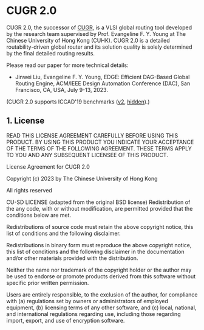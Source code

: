 CUGR 2.0
======================================
CUGR 2.0, the successor of [CUGR](https://github.com/cuhk-eda/cu-gr), is a VLSI global routing tool developed by the research team supervised by Prof. Evangeline F. Y. Young at The Chinese University of Hong Kong (CUHK).
CUGR 2.0 is a detailed routability-driven global router and its solution quality is solely determined by the final detailed routing results.

Please read our paper for more technical details:

* Jinwei Liu, Evangeline F. Y. Young,
EDGE: Efficient DAG-Based Global Routing Engine,
ACM/IEEE Design Automation Conference (DAC), San Francisco, CA, USA, July 9-13, 2023.

(CUGR 2.0 supports ICCAD'19 benchmarks ([v2](http://iccad-contest.org/2019/Problem_C/iccad19_benchmarks_v2.tar.gz), [hidden](http://iccad-contest.org/2019/Problem_C/iccad19_hidden_benchmarks.tar.gz)).)

## 1. License

READ THIS LICENSE AGREEMENT CAREFULLY BEFORE USING THIS PRODUCT. BY USING THIS PRODUCT YOU INDICATE YOUR ACCEPTANCE OF THE TERMS OF THE FOLLOWING AGREEMENT. THESE TERMS APPLY TO YOU AND ANY SUBSEQUENT LICENSEE OF THIS PRODUCT.



License Agreement for CUGR 2.0



Copyright (c) 2023 by The Chinese University of Hong Kong



All rights reserved



CU-SD LICENSE (adapted from the original BSD license) Redistribution of the any code, with or without modification, are permitted provided that the conditions below are met.



Redistributions of source code must retain the above copyright notice, this list of conditions and the following disclaimer.



Redistributions in binary form must reproduce the above copyright notice, this list of conditions and the following disclaimer in the documentation and/or other materials provided with the distribution.



Neither the name nor trademark of the copyright holder or the author may be used to endorse or promote products derived from this software without specific prior written permission.



Users are entirely responsible, to the exclusion of the author, for compliance with (a) regulations set by owners or administrators of employed equipment, (b) licensing terms of any other software, and (c) local, national, and international regulations regarding use, including those regarding import, export, and use of encryption software.
